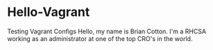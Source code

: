 # Hello-Vagrant
Testing Vagrant Configs
Hello, my name is Brian Cotton. I'm a RHCSA working as an administrator at one of the top CRO's in the world.
